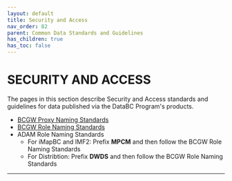 ```yaml
---
layout: default
title: Security and Access
nav_order: 82
parent: Common Data Standards and Guidelines
has_children: true
has_toc: false
---
```


# SECURITY AND ACCESS

The pages in this section describe Security and Access standards and guidelines for data published via the DataBC Program's products.

+ [BCGW Proxy Naming Standards](dsg_security_access_proxy_creation_standards.md)
+ [BCGW Role Naming Standards](dsg_security_access_role_naming_creation.md)
+ ADAM Role Naming Standards
  + For iMapBC and IMF2: Prefix __MPCM__ and then follow the BCGW Role Naming Standards
  + For Distribtion: Prefix __DWDS__ and then follow the BCGW Role Naming Standards

-------------------------------------------------------
